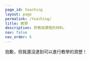```yaml
---
page_id: teaching
layout: page
permalink: /teaching/
title: 教學
description: 所教授課程的材料。
nav: false
nav_order: 6
---
```


抱歉，但我還沒達到可以進行教學的資歷！

